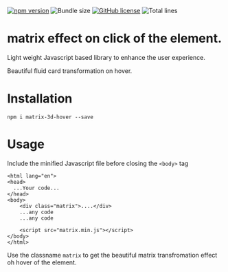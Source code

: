 [![npm version](https://img.shields.io/npm/v/usematrix.svg?color=blue)](https://www.npmjs.com/package/matrixonclick) ![Bundle size](https://img.shields.io/bundlephobia/min/matrixonclick) [![GitHub license](https://img.shields.io/npm/l/matrixonclick.svg?color=blue)](https://github.com/varoonrao/tap-matrix) ![Total lines](https://img.shields.io/tokei/lines/github/varoonrao/tap-matrix)

# matrix effect on click of the element.
Light weight Javascript based library to enhance the user experience.

Beautiful fluid card transformation on hover.

# Installation

`npm i matrix-3d-hover --save`

# Usage

Include the minified Javascript file before closing the  `<body>` tag

```
<html lang="en">
<head>
  ...Your code...
</head>
<body>
    <div class="matrix">....</div>
    ...any code 
    ...any code
    
    <script src="matrix.min.js"></script>
</body>
</html>

```

Use the classname `matrix` to get the beautiful matrix transfromation effect
oh hover of the element.



